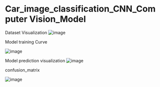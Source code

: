 # Car_image_classification_CNN_Computer Vision_Model

Dataset Visualization
![image](https://github.com/user-attachments/assets/00c72d7e-6a4b-4781-807b-ef42621fe980)

Model training Curve

![image](https://github.com/user-attachments/assets/c23b71f8-73df-43ac-accd-45d4e8620ec3)


Model prediction visualization
![image](https://github.com/user-attachments/assets/33168895-0a1b-4dfc-bdbc-da690242ee5f)

confusion_matrix

![image](https://github.com/user-attachments/assets/62133960-2850-499d-b1e3-65fbec74684e)

